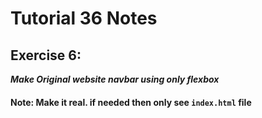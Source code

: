 # Tutorial **36** Notes

## Exercise 6:

***Make Original website navbar using only flexbox***

#### Note: Make it real. if needed then only see `index.html` file
